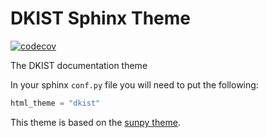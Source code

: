 # DKIST Sphinx Theme

[![codecov][codecov-badge]][codecov-url]

The DKIST documentation theme

In your sphinx `conf.py` file you will need to put the following:

```python
html_theme = "dkist"
```

This theme is based on the [sunpy theme](https://github.com/sunpy/sunpy-sphinx-theme).

[codecov-badge]: https://codecov.io/bb/dkistdc/dkist-sphinx-theme/graph/badge.svg?token=45gmgWTSLn
[codecov-url]: https://codecov.io/bb/dkistdc/dkist-sphinx-theme
